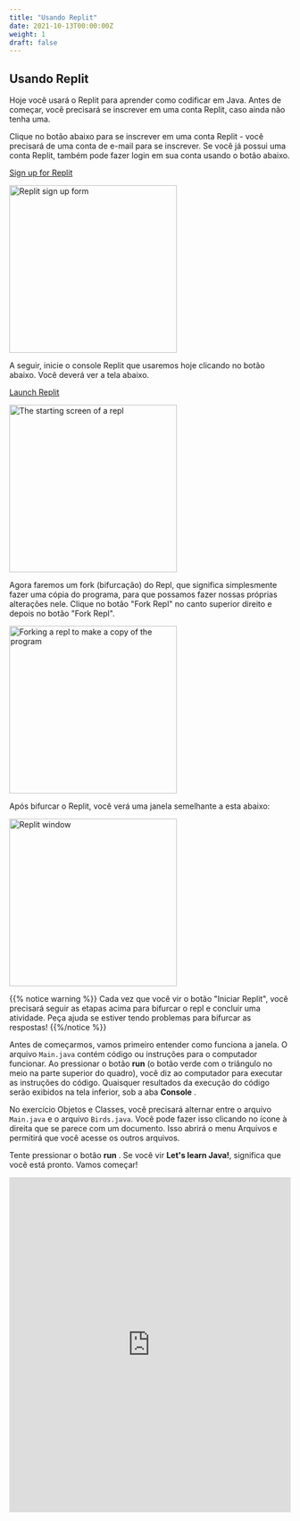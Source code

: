 ```yaml
---
title: "Usando Replit"
date: 2021-10-13T00:00:00Z
weight: 1
draft: false
---
```


## Usando Replit

Hoje você usará o Replit para aprender como codificar em Java. Antes de começar, você precisará se inscrever em uma conta Replit, caso ainda não tenha uma. 

Clique no botão abaixo para se inscrever em uma conta Replit - você precisará de uma conta de e-mail para se inscrever. Se você já possui uma conta Replit, também pode fazer login em sua conta usando o botão abaixo.

<a class="my-2 mx-4 btn btn-info" href="https://replit.com/signup" target="_blank">Sign up for Replit</a>

<img src="../images/replit-signup.png" height="300" alt="Replit sign up form" />

A seguir, inicie o console Replit que usaremos hoje clicando no botão abaixo. Você deverá ver a tela abaixo.

<a class="my-2 mx-4 btn btn-info" href="https://replit.com/@nuevofoundation/JavaBasicsTest" target="_blank">Launch Replit</a>

<img src="../images/replit-start-screen.png" height="300" alt="The starting screen of a repl" />

Agora faremos um fork (bifurcação) do Repl, que significa simplesmente fazer uma cópia do programa, para que possamos fazer nossas próprias alterações nele. Clique no botão "Fork Repl" no canto superior direito e depois no botão "Fork Repl".

<img src="../images/replit-fork.png" height="300" alt="Forking a repl to make a copy of the program" />

Após bifurcar o Replit, você verá uma janela semelhante a esta abaixo:

<img src="../images/replit-window.png" height="300" alt="Replit window" />

{{% notice warning %}}
Cada vez que você vir o botão "Iniciar Replit", você precisará seguir as etapas acima para bifurcar o repl e concluir uma atividade. Peça ajuda se estiver tendo problemas para bifurcar as respostas!
{{%/notice %}}

Antes de começarmos, vamos primeiro entender como funciona a janela. O arquivo `Main.java` contém código ou instruções para o computador funcionar. Ao pressionar o botão **run** (o botão verde com o triângulo no meio na parte superior do quadro), você diz ao computador para executar as instruções do código. Quaisquer resultados da execução do código serão exibidos na tela inferior, sob a aba  **Console** . 

No exercício Objetos e Classes, você precisará alternar entre o arquivo `Main.java` e o arquivo `Birds.java`. Você pode fazer isso clicando no ícone à direita que se parece com um documento. Isso abrirá o menu Arquivos e permitirá que você acesse os outros arquivos.

Tente pressionar o botão **run** . Se você vir **Let's learn Java!**, significa que você está pronto. Vamos começar!
<iframe height="600px" width="100%" src="https://repl.it/@nuevofoundation/JavaBasicsTest?lite=true#Main.java" scrolling="no" frameborder="no" allowtransparency="true" allowfullscreen="true" sandbox="allow-forms allow-pointer-lock allow-popups allow-same-origin allow-scripts allow-modals"></iframe>